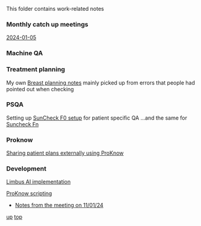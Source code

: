 This folder contains work-related notes

### Monthly catch up meetings

[2024-01-05](2024-01-05.md)

### Machine QA


### Treatment planning

My own [Breast planning notes](Breast%20planning%20notes.md) mainly picked up from errors that people had pointed out when checking

### PSQA

Setting up [SunCheck F0 setup](SunCheck%20F0%20setup.md) for patient specific QA
...and the same for [Suncheck Fn](Suncheck_Fraction_n_setup.md)
### Proknow

[Sharing patient plans externally using ProKnow](Sharing%20patient%20plans%20externally%20using%20ProKnow.md)

### Development

[Limbus AI implementation](Limbus%20AI%20implementation.md)

[ProKnow scripting](https://github.com/nhs-proknow)
- [Notes from the meeting on 11/01/24](proknow/20240111_proknow.md)

[up](README.md)
[top](../README.md)
